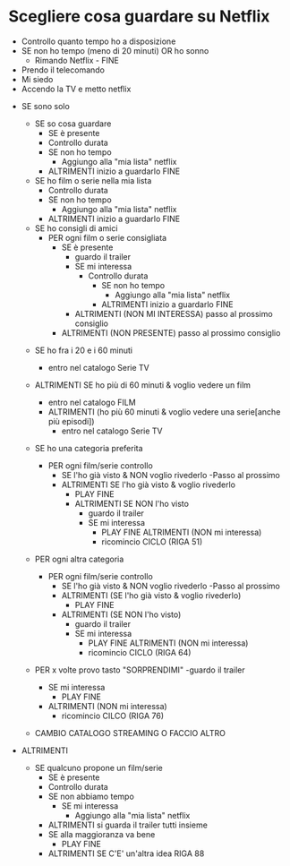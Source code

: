 # Scegliere cosa guardare su Netflix

- Controllo quanto tempo ho a disposizione
- SE non ho tempo (meno di 20 minuti) OR ho sonno
    - Rimando Netflix - FINE
- Prendo il telecomando
- Mi siedo
- Accendo la TV e metto netflix

<!-- TODO: Installazione e Login se avanza tempo - Sono solo? -->

- SE sono solo

    <!-- PRIORITA' NELLA MIA TESTA -->
    - SE so cosa guardare
        - SE è presente
        - Controllo durata
        - SE non ho tempo
            - Aggiungo alla "mia lista" netflix
        - ALTRIMENTI inizio a guardarlo FINE

    <!-- LA MIA LISTA NETFLIX -->
    - SE ho film o serie nella mia lista
        - Controllo durata
        - SE non ho tempo
            - Aggiungo alla "mia lista" netflix
        - ALTRIMENTI inizio a guardarlo FINE

    <!-- CONSIGLI AMICI -->
    - SE ho consigli di amici
        - PER ogni film o serie consigliata
            - SE è presente
                - guardo il trailer
                - SE mi interessa
                    - Controllo durata
                        - SE non ho tempo
                            - Aggiungo alla "mia lista" netflix
                        - ALTRIMENTI inizio a guardarlo FINE
                - ALTRIMENTI (NON MI INTERESSA) passo al prossimo consiglio
            - ALTRIMENTI (NON PRESENTE) passo al prossimo consiglio

    <!-- NESSUNA IDEA O CONSIGLIO -->
    - SE ho fra i 20 e i 60 minuti 
        - entro nel catalogo Serie TV
    - ALTRIMENTI SE ho più di 60 minuti & voglio vedere un film
        - entro nel catalogo FILM
        - ALTRIMENTI (ho più 60 minuti & voglio vedere una serie[anche più episodi])
            - entro nel catalogo Serie TV

    - SE ho una categoria preferita
        - PER ogni film/serie controllo
            - SE l'ho già visto & NON voglio rivederlo
                -Passo al prossimo
            - ALTRIMENTI SE l'ho già visto & voglio rivederlo
                - PLAY FINE
                - ALTRIMENTI SE NON l'ho visto
                    - guardo il trailer
                    - SE mi interessa
                        - PLAY FINE
                    ALTRIMENTI (NON mi interessa)
                        - ricomincio CICLO (RIGA 51)

    - PER ogni altra categoria
        - PER ogni film/serie controllo
            - SE l'ho già visto & NON voglio rivederlo
                -Passo al prossimo
            - ALTRIMENTI (SE l'ho già visto & voglio rivederlo)
                - PLAY FINE
            - ALTRIMENTI (SE NON l'ho visto)
                - guardo il trailer
                - SE mi interessa
                    - PLAY FINE
                ALTRIMENTI (NON mi interessa)
                    - ricomincio CICLO (RIGA 64)

    - PER x volte provo tasto "SORPRENDIMI"
        -guardo il trailer
        - SE mi interessa
            - PLAY FINE
        - ALTRIMENTI (NON mi interessa)
            - ricomincio CILCO (RIGA 76)

    - CAMBIO CATALOGO STREAMING O FACCIO ALTRO

- ALTRIMENTI
    <!-- PRIORITA' AL GRUPPO -->
    - SE qualcuno propone un film/serie
        - SE è presente
        - Controllo durata
        - SE non abbiamo tempo
            - SE mi interessa
                - Aggiungo alla "mia lista" netflix
        - ALTRIMENTI si guarda il trailer tutti insieme
        - SE alla maggioranza va bene
            - PLAY FINE
        - ALTRIMENTI SE C'E' un'altra idea RIGA 88